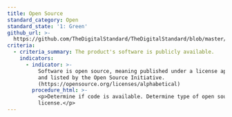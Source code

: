 ```yaml
---
title: Open Source
standard_category: Open
standard_state: '1: Green'
github_url: >-
  https://github.com/TheDigitalStandard/TheDigitalStandard/blob/master/Governance%20%26%20Compliance%20(Are%20they%20good%3F)%2FOpen%2FOpen%20Source.yaml
criteria:
  - criteria_summary: The product's software is publicly available.
    indicators:
      - indicator: >-
          Software is open source, meaning published under a license approved
          and listed by the Open Source Initiative.
          (https://opensource.org/licenses/alphabetical)
        procedure_html: >-
          <p>Determine if code is available. Determine type of open source
          license.</p>
---
```


